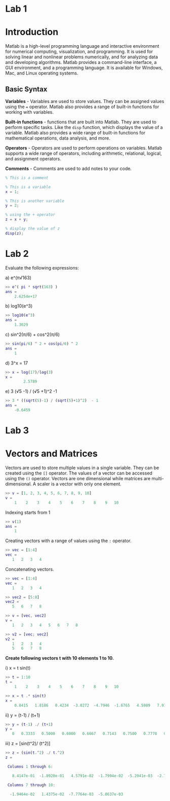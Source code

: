 # Lab 1
# Introduction
Matlab is a high-level programming language and interactive environment for numerical computing, visualization, and programming. It is used for solving linear and nonlinear problems numerically, and for analyzing data and developing algorithms. Matlab provides a command-line interface, a GUI environment, and a programming language. It is available for Windows, Mac, and Linux operating systems.


## Basic Syntax

**Variables** - Variables are used to store values. They can be assigned values using the `=` operator. Matlab also provides a range of built-in functions for working with variables.

**Built-in functions** - functions that are built into Matlab. They are used to perform specific tasks. Like the `disp` function, which displays the value of a variable. Matlab also provides a wide range of built-in functions for mathematical operations, data analysis, and more.

**Operators** - Operators are used to perform operations on variables. Matlab supports a wide range of operators, including arithmetic, relational, logical, and assignment operators.

**Comments** - Comments are used to add notes to your code.

```matlab
% This is a comment

% This is a variable
x = 1; 

% This is another variable
y = 2;

% using the + operator
z = x + y; 

% display the value of z
disp(z); 
```







# Lab 2
Evaluate the following expressions:

a) e^(π√163)
```matlab
>> e^( pi * sqrt(163) )
ans = 
    2.6254e+17
```

b) log10(e^3)
```matlab
>> log10(e^3)
ans = 
    1.3029
```

c) sin^2(π/6) + cos^2(π/6)
```matlab
>> sin(pi/6) ^ 2 + cos(pi/6) ^ 2
ans = 
    1
```

d) 3^x = 17
```matlab
>> x = log(17)/log(3)
x = 
		2.5789
```

e) 3 (√5 -1) / (√5 +1)^2 -1
```matlab
>> 3 * ((sqrt(5)-1) / (sqrt(5)+1)^2)  - 1
ans = 
    -0.6459
```







# Lab 3
# Vectors and Matrices
Vectors are used to store multiple values in a single variable. They can be created using the `[]` operator. The values of a vector can be accessed using the `()` operator. Vectors are one dimensional while matrices are multi-dimensional. A scaler is a vector with only one element.
```matlab
>> v = [1, 2, 3, 4, 5, 6, 7, 8, 9, 10]
v =
    1    2    3    4    5    6    7    8    9   10
```

Indexing starts from 1
```matlab
>> v(1) 
ans = 
    1
```

Creating vectors with a range of values using the `:` operator.
```matlab
>> vec = [1:4]
vec =
   1   2   3   4
```

Concatenating vectors.
```matlab
>> vec = [1:4]
vec = 
   1   2   3   4

>> vec2 = [5:8]
vec2 = 
   5   6   7   8

>> v = [vec, vec2]
v = 
   1   2   3   4   5   6   7   8

>> v2 = [vec; vec2]
v2 = 
   1   2   3   4
   5   6   7   8
```


**Create following vectors t with 10 elements 1 to 10.**

i) x = t sin(t)
```matlab
>> t = 1:10
t =
    1    2    3    4    5    6    7    8    9   10

>> x = t .* sin(t)
x =
    0.8415   1.8186   0.4234  -3.0272  -4.7946  -1.6765   4.5989   7.9149   3.7091  -5.4402
```

ii) y = (t-1) / (t+1)
```matlab
>> y = (t-1) ./ (t+1)
y =
   0   0.3333   0.5000   0.6000   0.6667   0.7143   0.7500   0.7778   0.8000   0.8182
```

iii) z = [sin(t^2)/ (t^2)]
```matlab
>> z = (sin(t.^2) ./ t.^2)
z =

 Columns 1 through 6:

   8.4147e-01  -1.8920e-01   4.5791e-02  -1.7994e-02  -5.2941e-03  -2.7549e-02

 Columns 7 through 10:

  -1.9464e-02   1.4375e-02  -7.7764e-03  -5.0637e-03

```
